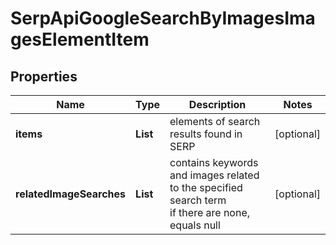 # SerpApiGoogleSearchByImagesImagesElementItem


## Properties

| Name | Type | Description | Notes |
|------------ | ------------- | ------------- | -------------|
**items** | **List<AiModeImagesElement>** | elements of search results found in SERP |[optional]|
**relatedImageSearches** | **List<RelatedImageSearchesElement>** | contains keywords and images related to the specified search term<br>if there are none, equals null |[optional]|